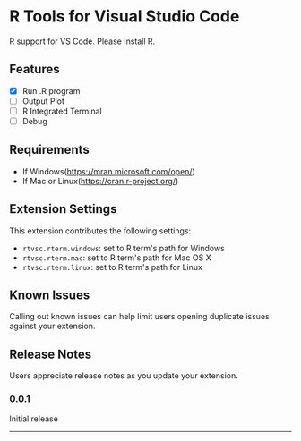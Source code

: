 # R Tools for Visual Studio Code

R support for VS Code.
Please Install R.

## Features

* [x] Run .R program
* [ ] Output Plot
* [ ] R Integrated Terminal
* [ ] Debug

<!--Describe specific features of your extension including screenshots of your extension in action. Image paths are relative to this README file.

For example if there is an image subfolder under your extension project workspace:

\!\[feature X\]\(images/feature-x.png\)

> Tip: Many popular extensions utilize animations. This is an excellent way to show off your extension! We recommend short, focused animations that are easy to follow.-->

## Requirements

* If Windows(https://mran.microsoft.com/open/)
* If Mac or Linux(https://cran.r-project.org/)

## Extension Settings

This extension contributes the following settings:

* `rtvsc.rterm.windows`: set to R term's path for Windows
* `rtvsc.rterm.mac`: set to R term's path for Mac OS X
* `rtvsc.rterm.linux`: set to R term's path for Linux

## Known Issues

Calling out known issues can help limit users opening duplicate issues against your extension.

## Release Notes

Users appreciate release notes as you update your extension.

### 0.0.1

Initial release

-----------------------------------------------------------------------------------------------------------
